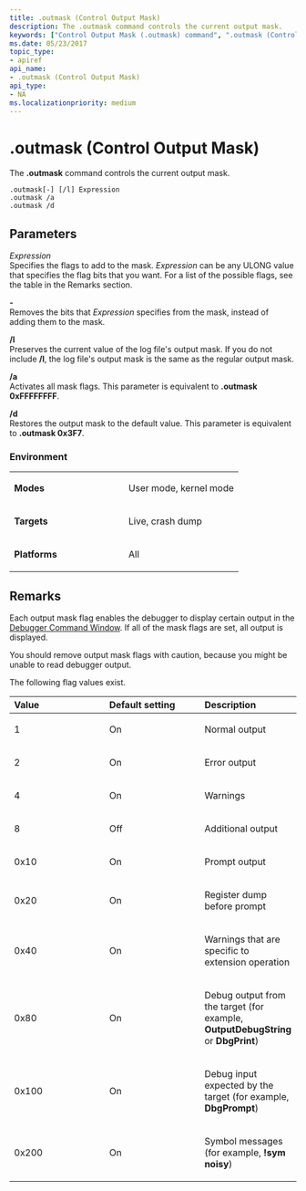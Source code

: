 ```yaml
---
title: .outmask (Control Output Mask)
description: The .outmask command controls the current output mask.
keywords: ["Control Output Mask (.outmask) command", ".outmask (Control Output Mask) Windows Debugging"]
ms.date: 05/23/2017
topic_type:
- apiref
api_name:
- .outmask (Control Output Mask)
api_type:
- NA
ms.localizationpriority: medium
---
```


# .outmask (Control Output Mask)


The **.outmask** command controls the current output mask.

```dbgcmd
.outmask[-] [/l] Expression 
.outmask /a 
.outmask /d
```

## <span id="Parameters"></span><span id="parameters"></span><span id="PARAMETERS"></span>Parameters


<span id="_______Expression______"></span><span id="_______expression______"></span><span id="_______EXPRESSION______"></span> *Expression*   
Specifies the flags to add to the mask. *Expression* can be any ULONG value that specifies the flag bits that you want. For a list of the possible flags, see the table in the Remarks section.

<span id="_______-______"></span> **-**   
Removes the bits that *Expression* specifies from the mask, instead of adding them to the mask.

<span id="________l______"></span><span id="________L______"></span> **/l**   
Preserves the current value of the log file's output mask. If you do not include **/l**, the log file's output mask is the same as the regular output mask.

<span id="________a______"></span><span id="________A______"></span> **/a**   
Activates all mask flags. This parameter is equivalent to **.outmask 0xFFFFFFFF**.

<span id="________d______"></span><span id="________D______"></span> **/d**   
Restores the output mask to the default value. This parameter is equivalent to **.outmask 0x3F7**.

### <span id="Environment"></span><span id="environment"></span><span id="ENVIRONMENT"></span>Environment

<table>
<colgroup>
<col width="50%" />
<col width="50%" />
</colgroup>
<tbody>
<tr class="odd">
<td align="left"><p><strong>Modes</strong></p></td>
<td align="left"><p>User mode, kernel mode</p></td>
</tr>
<tr class="even">
<td align="left"><p><strong>Targets</strong></p></td>
<td align="left"><p>Live, crash dump</p></td>
</tr>
<tr class="odd">
<td align="left"><p><strong>Platforms</strong></p></td>
<td align="left"><p>All</p></td>
</tr>
</tbody>
</table>

 

Remarks
-------

Each output mask flag enables the debugger to display certain output in the [Debugger Command Window](debugger-command-window.md). If all of the mask flags are set, all output is displayed.

You should remove output mask flags with caution, because you might be unable to read debugger output.

The following flag values exist.

<table>
<colgroup>
<col width="33%" />
<col width="33%" />
<col width="33%" />
</colgroup>
<thead>
<tr class="header">
<th align="left">Value</th>
<th align="left">Default setting</th>
<th align="left">Description</th>
</tr>
</thead>
<tbody>
<tr class="odd">
<td align="left"><p>1</p></td>
<td align="left"><p>On</p></td>
<td align="left"><p>Normal output</p></td>
</tr>
<tr class="even">
<td align="left"><p>2</p></td>
<td align="left"><p>On</p></td>
<td align="left"><p>Error output</p></td>
</tr>
<tr class="odd">
<td align="left"><p>4</p></td>
<td align="left"><p>On</p></td>
<td align="left"><p>Warnings</p></td>
</tr>
<tr class="even">
<td align="left"><p>8</p></td>
<td align="left"><p>Off</p></td>
<td align="left"><p>Additional output</p></td>
</tr>
<tr class="odd">
<td align="left"><p>0x10</p></td>
<td align="left"><p>On</p></td>
<td align="left"><p>Prompt output</p></td>
</tr>
<tr class="even">
<td align="left"><p>0x20</p></td>
<td align="left"><p>On</p></td>
<td align="left"><p>Register dump before prompt</p></td>
</tr>
<tr class="odd">
<td align="left"><p>0x40</p></td>
<td align="left"><p>On</p></td>
<td align="left"><p>Warnings that are specific to extension operation</p></td>
</tr>
<tr class="even">
<td align="left"><p>0x80</p></td>
<td align="left"><p>On</p></td>
<td align="left"><p>Debug output from the target (for example, <strong>OutputDebugString</strong> or <strong>DbgPrint</strong>)</p></td>
</tr>
<tr class="odd">
<td align="left"><p>0x100</p></td>
<td align="left"><p>On</p></td>
<td align="left"><p>Debug input expected by the target (for example, <strong>DbgPrompt</strong>)</p></td>
</tr>
<tr class="even">
<td align="left"><p>0x200</p></td>
<td align="left"><p>On</p></td>
<td align="left"><p>Symbol messages (for example, <strong>!sym noisy</strong>)</p></td>
</tr>
</tbody>
</table>

 

 

 





